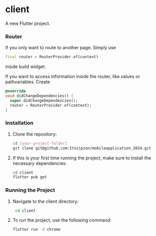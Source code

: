 # client

A new Flutter project.

### Router
If you only want to route to another page. Simply use 
``` dart
final router = RouterProvider.of(context)
``` 
inside build widget.

If you want to access information inside the router, like values or pathvariables. Create
```dart
@override
void didChangeDependencies() {
  super.didChangeDependencies();
  router = RouterProvider.of(context);
}
```
### Installation
1. Clone the repository:
   ```bash
   cd [your-project-folder]
   git clone git@github.com:Itszipzon/mobileapplication_2024.git
   ```

2. If this is your first time running the project, make sure to install the necessary dependencies:
   ```bash
   cd client
   flutter pub get
   ```

### Running the Project

1. Navigate to the client directory:
   ```bash
    cd client
   ```
2. To run the project, use the following command:
   ```bash
   flutter run -d chrome
   ```